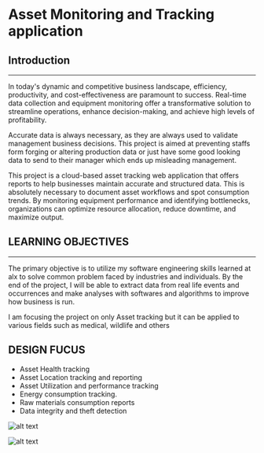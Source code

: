 # Asset Monitoring and Tracking application

## Introduction
---
In today's dynamic and competitive business landscape, efficiency, productivity, and cost-effectiveness are paramount to success. Real-time data collection and equipment monitoring offer a transformative solution to streamline operations, enhance decision-making, and achieve high levels of profitability.

Accurate data is always necessary, as they are always used to validate management business decisions.
This project is aimed at preventing staffs form forging or altering production data or just have some good looking data to send to their manager which ends up misleading management.

This project is a cloud-based asset tracking web application that offers reports to help businesses maintain accurate and structured data. This is absolutely necessary to document asset workflows and spot consumption trends. By monitoring equipment performance and identifying bottlenecks, organizations can optimize resource allocation, reduce downtime, and maximize output.

## LEARNING OBJECTIVES
---
The primary objective is to utilize my software engineering skills learned at alx to solve common problem faced by industries and individuals. By the end of the project, I will be able to extract data from real life events and occurrences and make analyses with softwares and algorithms to improve how business is run.

I am focusing the project on only Asset tracking but it can be applied to various fields such as medical, wildlife and others

## DESIGN FUCUS
- Asset Health tracking
- Asset Location tracking and reporting
- Asset Utilization and performance tracking
- Energy consumption tracking.
- Raw materials consumption reports
- Data integrity and theft detection

![alt text](https://github.com/georgeeset/asset-monitor/blob/main/imgs/tech_used.png/image.jpg?raw=true)

![alt text](https://github.com/georgeeset/asset-monitor/blob/main/imgs/tech_used2.png/image.jpg?raw=true)
